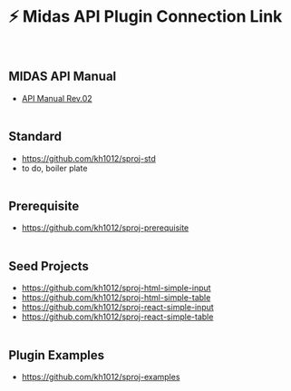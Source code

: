 # :zap: Midas API Plugin Connection Link
<br />

## MIDAS API Manual
- [API Manual Rev.02](https://midas-support.atlassian.net/wiki/spaces/MAW/pages/84017153/Civil+API+Manual+Rev.02)
<br /><br />

## Standard
- https://github.com/kh1012/sproj-std
- to do, boiler plate
<br /><br />

## Prerequisite
- https://github.com/kh1012/sproj-prerequisite
<br /><br />

## Seed Projects
- https://github.com/kh1012/sproj-html-simple-input
- https://github.com/kh1012/sproj-html-simple-table
- https://github.com/kh1012/sproj-react-simple-input
- https://github.com/kh1012/sproj-react-simple-table
<br /><br />

## Plugin Examples
- https://github.com/kh1012/sproj-examples
<br /><br />

